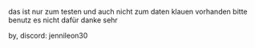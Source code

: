 das ist nur zum testen und auch nicht zum daten klauen vorhanden bitte benutz es nicht dafür danke sehr

by, discord: jennileon30
